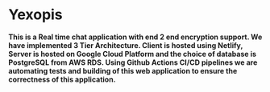 # Yexopis

**This is a Real time chat application with end 2 end encryption support. We have implemented 3 Tier Architecture. Client is hosted using Netlify, Server is hosted on Google Cloud Platform and the choice of database is PostgreSQL from AWS RDS. Using Github Actions CI/CD pipelines we are automating tests and building of this web application to ensure the correctness of this application.**